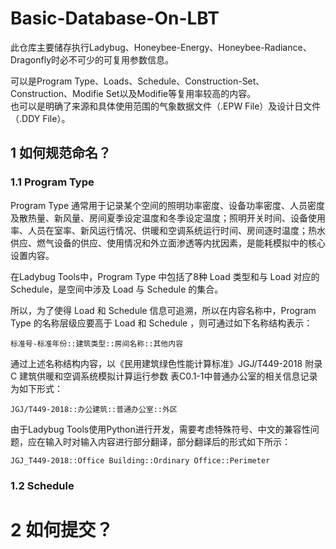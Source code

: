 # Basic-Database-On-LBT

此仓库主要储存执行Ladybug、Honeybee-Energy、Honeybee-Radiance、Dragonfly时必不可少的可复用参数信息。  

可以是Program Type、Loads、Schedule、Construction-Set、Construction、Modifie Set以及Modifie等复用率较高的内容。  
也可以是明确了来源和具体使用范围的气象数据文件（.EPW File）及设计日文件（.DDY File）。 

## 1  如何规范命名？

### 1.1  Program Type

Program Type 通常用于记录某个空间的照明功率密度、设备功率密度、人员密度及散热量、新风量、房间夏季设定温度和冬季设定温度；照明开关时间、设备使用率、人员在室率、新风运行情况、供暖和空调系统运行时间、房间逐时温度；热水供应、燃气设备的供应、使用情况和外立面渗透等内扰因素，是能耗模拟中的核心设置内容。

在Ladybug Tools中，Program Type 中包括了8种 Load 类型和与 Load 对应的 Schedule，是空间中涉及 Load 与 Schedule 的集合。

所以，为了使得 Load 和 Schedule 信息可追溯，所以在内容名称中，Program Type 的名称层级应要高于 Load 和 Schedule ，则可通过如下名称结构表示：

` 标准号-标准年份::建筑类型::房间名称::其他内容 `

通过上述名称结构内容，以《民用建筑绿色性能计算标准》JGJ/T449-2018 附录C 建筑供暖和空调系统模拟计算运行参数 表C0.1-1中普通办公室的相关信息记录为如下形式：

` JGJ/T449-2018::办公建筑::普通办公室::外区 `

由于Ladybug Tools使用Python进行开发，需要考虑特殊符号、中文的兼容性问题，应在输入时对输入内容进行部分翻译，部分翻译后的形式如下所示：

` JGJ_T449-2018::Office Building::Ordinary Office::Perimeter `

### 1.2  Schedule

# 2  如何提交？
